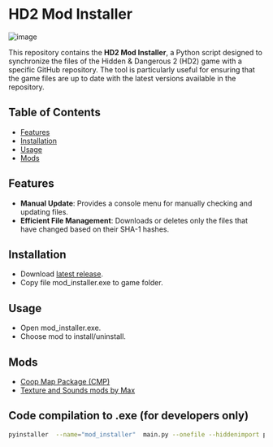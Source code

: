 # HD2 Mod Installer
![image](https://github.com/user-attachments/assets/77d12014-649b-40bd-afe0-e5839eca21fa)

This repository contains the **HD2 Mod Installer**, a Python script designed to synchronize the files of the Hidden & Dangerous 2 (HD2) game with a specific GitHub repository. The tool is particularly useful for ensuring that the game files are up to date with the latest versions available in the repository.

## Table of Contents

- [Features](#features)
- [Installation](#installation)
- [Usage](#usage)
- [Mods](#mods)


## Features

- **Manual Update**: Provides a console menu for manually checking and updating files.
- **Efficient File Management**: Downloads or deletes only the files that have changed based on their SHA-1 hashes.
  
## Installation

- Download [latest release](https://github.com/DarkMatro/HD2_mod_installer/releases/download/v0.0.3/mod_installer.exe). 
- Copy file mod_installer.exe to game folder.
  
## Usage
- Open mod_installer.exe.
- Choose mod to install/uninstall.

## Mods
- [Coop Map Package (CMP)](https://github.com/ehylla93/had2-cmp)
- [Texture and Sounds mods by Max](https://github.com/DarkMatro/Texture-and-Sounds-mods-by-Max)

## Code compilation to .exe (for developers only)
```bash
pyinstaller  --name="mod_installer"  main.py --onefile --hiddenimport pygit2 --hiddenimport _cffi_backend --icon 'icons/icon.ico'
```